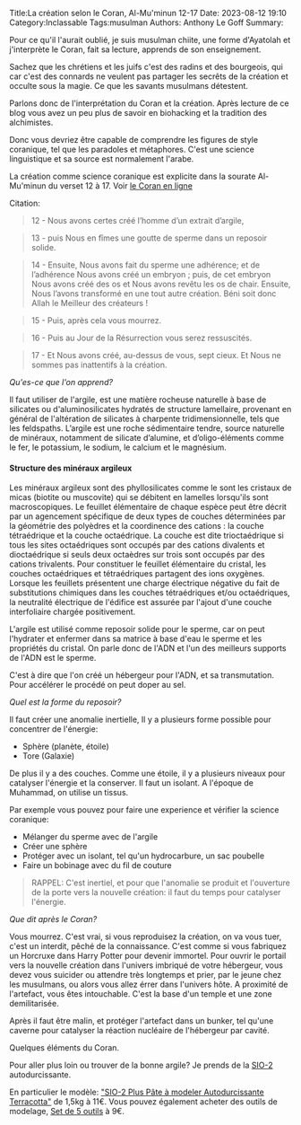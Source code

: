 Title:La création selon le Coran, Al-Mu'minun 12-17
Date: 2023-08-12 19:10
Category:Inclassable
Tags:musulman
Authors: Anthony Le Goff
Summary:

Pour ce qu'il l'aurait oublié, je suis musulman chiite, une forme d'Ayatolah et j'interprète le Coran, fait sa lecture, apprends de son enseignement.

Sachez que les chrétiens et les juifs c'est des radins et des bourgeois, qui car c'est des connards ne veulent pas partager les secrêts de la création et occulte sous la magie. Ce que les savants musulmans détestent. 

Parlons donc de l'interprétation du Coran et la création. Après lecture de ce blog vous avez un peu plus de savoir en biohacking et la tradition des alchimistes. 

Donc vous devriez être capable de comprendre les figures de style coranique, tel que les paradoles et métaphores. C'est une science linguistique et sa source est normalement l'arabe.

La création comme science coranique est explicite dans la sourate Al-Mu'minun du verset 12 à 17. Voir [le Coran en ligne](https://quran.com/fr/23?startingVerse=12)

Citation:

> 12 - Nous avons certes créé l’homme d’un extrait d’argile,

> 13 - puis Nous en fîmes une goutte de sperme dans un reposoir solide.

> 14 - Ensuite, Nous avons fait du sperme une adhérence; et de l’adhérence Nous avons créé un embryon ; puis, de cet embryon Nous avons créé des os et Nous avons revêtu les os de chair. Ensuite, Nous l’avons transformé en une tout autre création. Béni soit donc Allah le Meilleur des créateurs !

> 15 - Puis, après cela vous mourrez.

> 16 - Puis au Jour de la Résurrection vous serez ressuscités.

> 17 - Et Nous avons créé, au-dessus de vous, sept cieux. Et Nous ne sommes pas inattentifs à la création.


*Qu'es-ce que l'on apprend?*

Il faut utiliser de l'argile, est une matière rocheuse naturelle à base de silicates ou d'aluminosilicates hydratés de structure lamellaire, provenant en général de l'altération de silicates à charpente tridimensionnelle, tels que les feldspaths. L’argile est une roche sédimentaire tendre, source naturelle de minéraux, notamment de silicate d’alumine, et d’oligo-éléments comme le fer, le potassium, le sodium, le calcium et le magnésium.

#### Structure des minéraux argileux

Les minéraux argileux sont des phyllosilicates comme le sont les cristaux de micas (biotite ou muscovite) qui se débitent en lamelles lorsqu'ils sont macroscopiques. Le feuillet élémentaire de chaque espèce peut être décrit par un agencement spécifique de deux types de couches déterminées par la géométrie des polyèdres et la coordinence des cations : la couche tétraédrique et la couche octaédrique. La couche est dite trioctaédrique si tous les sites octaédriques sont occupés par des cations divalents et dioctaédrique si seuls deux octaèdres sur trois sont occupés par des cations trivalents. Pour constituer le feuillet élémentaire du cristal, les couches octaédriques et tétraédriques partagent des ions oxygènes. Lorsque les feuillets présentent une charge électrique négative du fait de substitutions chimiques dans les couches tétraédriques et/ou octaédriques, la neutralité électrique de l'édifice est assurée par l'ajout d'une couche interfoliaire chargée positivement.

L'argile est utilisé comme reposoir solide pour le sperme, car on peut l'hydrater et enfermer dans sa matrice à base d'eau le sperme et les propriétés du cristal. On parle donc de l'ADN et l'un des meilleurs supports de l'ADN est le sperme. 

C'est à dire que l'on créé un hébergeur pour l'ADN, et sa transmutation. Pour accélérer le procédé on peut doper au sel. 

*Quel est la forme du reposoir?*

Il faut créer une anomalie inertielle, Il y a plusieurs forme possible pour concentrer de l'énergie:

* Sphère (planète, étoile)
* Tore (Galaxie)

De plus il y a des couches. Comme une étoile, il y a plusieurs niveaux pour catalyser l'énergie et la conserver. Il faut un isolant. A l'époque de Muhammad, on utilise un tissus.

Par exemple vous pouvez pour faire une experience et vérifier la science coranique:

* Mélanger du sperme avec de l'argile
* Créer une sphère
* Protéger avec un isolant, tel qu'un hydrocarbure, un sac poubelle
* Faire un bobinage avec du fil de couture

> RAPPEL: C'est inertiel, et pour que l'anomalie se produit et l'ouverture de la porte vers la nouvelle création: il faut du temps pour catalyser l'énergie. 

*Que dit après le Coran?*

Vous mourrez. C'est vrai, si vous reproduisez la création, on va vous tuer, c'est un interdit, pêché de la connaissance. C'est comme si vous fabriquez un Horcruxe dans Harry Potter pour devenir immortel. Pour ouvrir le portail vers la nouvelle création dans l'univers imbriqué de votre hébergeur, vous devez vous suicider ou attendre très longtemps et prier, par le jeune chez les musulmans, ou alors vous allez érrer dans l'univers hôte. A proximité de l'artefact, vous êtes intouchable. C'est la base d'un temple et une zone demilitarisée. 

Après il faut être malin, et protéger l'artefact dans un bunker, tel qu'une caverne pour catalyser la réaction nucléaire de l'hébergeur par cavité. 

Quelques éléments du Coran. 

Pour aller plus loin ou trouver de la bonne argile? Je prends de la [SIO-2](https://www.sio-2.com/fr/) autodurcissante. 

En particulier le modèle: ["SIO-2 Plus Pâte à modeler Autodurcissante Terracotta"](https://www.boesner.fr/sculpture/argiles-modelage/argile-autodurcissante/argile-a-modeler-plus-autodurcissante.html#/1902-conditionnement-15_kg_terracotta) de 1,5kg à 11€. Vous pouvez également acheter des outils de modelage, [Set de 5 outils](https://www.boesner.fr/sculpture/argiles-modelage/outils-de-modelage/set-de-5-outils-a-modeler.html) à 9€.